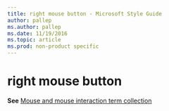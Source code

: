 ```yaml
---
title: right mouse button - Microsoft Style Guide
author: pallep
ms.author: pallep
ms.date: 11/19/2016
ms.topic: article
ms.prod: non-product specific
---
```


# right mouse button

**See** [Mouse and mouse interaction term collection](/style-guide/a-z-word-list-term-collections/term-collections/mouse-mouse-interaction-terms)

